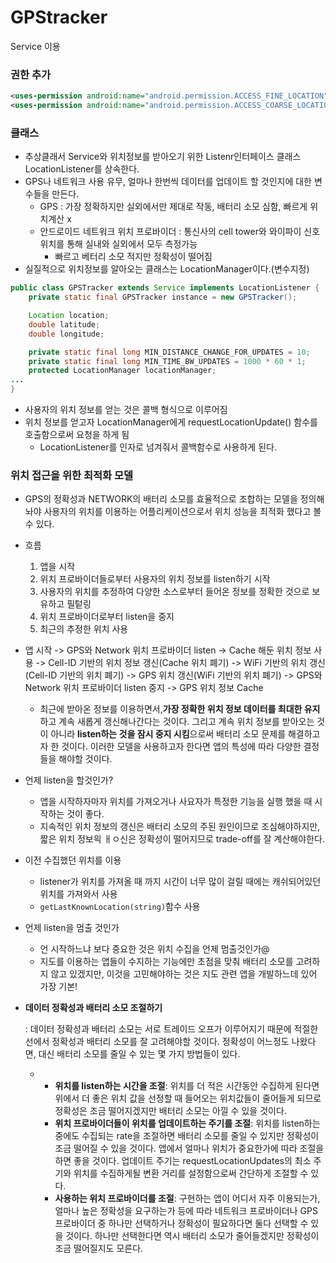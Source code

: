 # GPStracker

Service 이용



### 권한 추가

```xml
<uses-permission android:name="android.permission.ACCESS_FINE_LOCATION" />
<uses-permission android:name="android.permission.ACCESS_COARSE_LOCATION"/>
```



### 클래스 

- 추상클래서 Service와 위치정보를 받아오기 위한 Listenr인터페이스 클래스 LocationListener를 상속한다.
- GPS나 네트워크 사용 유무, 얼마나 한번씩 데이터를 업데이트 할 것인지에 대한 변수들을 만든다.
  - GPS :  가장 정확하지만 실외에서만 제대로 작동, 배터리 소모 심함, 빠르게 위치계산 x
  - 안드로이드 네트워크 위치 프로바이더 : 통신사의 cell tower와 와이파이 신호 위치를 통해 실내와 실외에서 모두 측정가능
    - 빠르고 베터리 소모 적지만 정확성이 떨어짐 
- 실질적으로 위치정보를 알아오는 클래스는 LocationManager이다.(변수지정)

```java
public class GPSTracker extends Service implements LocationListener {
    private static final GPSTracker instance = new GPSTracker();

    Location location;
    double latitude;
    double longitude;

    private static final long MIN_DISTANCE_CHANGE_FOR_UPDATES = 10;
    private static final long MIN_TIME_BW_UPDATES = 1000 * 60 * 1;
    protected LocationManager locationManager;
...
}

```

- 사용자의 위치 정보를 얻는 것은 콜백 형식으로 이루어짐
- 위치 정보를 얻고자 LocationManager에게 requestLocationUpdate() 함수를 호출함으로써 요청을 하게 됨
  - LocationListener를 인자로 넘겨줘서 콜백함수로 사용하게 된다.



### 위치 접근을 위한 최적화 모델

- GPS의 정확성과 NETWORK의 배터리 소모를 효율적으로 조합하는 모델을 정의해놔야 사용자의 위치를 이용하는 어플리케이션으로서 위치 성능을 최적화 했다고 볼 수 있다.

- 흐름

  1. 앱을 시작
  2. 위치 프로바이더들로부터 사용자의 위치 정보를 listen하기 시작
  3. 사용자의 위치를 추정하여 다양한 소스로부터 들어온 정보를 정확한 것으로 보유하고 필텉링
  4. 위치 프로바이더로부터 listen을 중지
  5. 최근의 추정한 위치 사용

- 앱 시작 -> GPS와 Network 위치 프로바이더 listen -> Cache 해둔 위치 정보 사용 -> Cell-ID 기반의 위치 정보 갱신(Cache 위치 폐기) -> WiFi 기반의 위치 갱신(Cell-ID 기반의 위치 폐기) -> GPS 위치 갱신(WiFi 기반의 위치 폐기) -> GPS와 Network 위치 프로바이더 listen 중지 -> GPS 위치 정보 Cache

  - 최근에 받아온 정보를 이용하면서,**가장 정확한 위치 정보 데이터를 최대한 유지**하고 계속 새롭게 갱신해나간다는 것이다. 그리고 계속 위치 정보를 받아오는 것이 아니라 **listen하는 것을 잠시 중지 시킴**으로써 배터리 소모 문제를 해결하고자 한 것이다. 이러한 모델을 사용하고자 한다면 앱의 특성에 따라 다양한 결정들을 해야할 것이다.

- 언제 listen을 할것인가?

  - 앱을 시작하자마자 위치를 가져오거나 사요자가 특정한 기능을 실행 했을 때 시작하는 것이 좋다.
  - 지속적인 위치 정보의 갱신은 배터리 소모의 주된 원인이므로 조심해야하지만, 짧은 위치 정보읙 ㅐㅇ신은 정확성이 떨어지므로 trade-off를 잘 계산해야한다.

- 이전 수집했던 위치를 이용

  - listener가 위치를 가져올 때 까지 시간이 너무 많이 걸릴 때에는 캐쉬되어있던 위치를 가져와서 사용
  - `getLastKnownLocation(string)`함수 사용

- 언제 listen을 멈출 것인가

  - 언 시작하느냐 보다 중요한 것은 위치 수집을 언제 멈출것인가@
  - 지도를 이용하는 앱들이 수지하는 기능에만 초점을 맞춰 배터리 소모를 고려하지 않고 있겠지만, 이것을 고민해야하는 것은 지도 관련 앱을 개발하느데 있어 가장 기본!

- **데이터 정확성과 배터리 소모 조절하기**

  : 데이터 정확성과 배터리 소모는 서로 트레이드 오프가 이루어지기 때문에 적절한 선에서 정확성과 배터리 소모를 잘 고려해야할 것이다. 정확성이 어느정도 나왔다면, 대신 배터리 소모를 줄일 수 있는 몇 가지 방법들이 있다.

  - - **위치를 listen하는 시간을 조절**: 위치를 더 적은 시간동안 수집하게 된다면 위에서 더 좋은 위치 값을 선정할 때 들어오는 위치값들이 줄어들게 되므로 정확성은 조금 떨어지겠지만 배터리 소모는 아낄 수 있을 것이다.
    - **위치 프로바이더들이 위치를 업데이트하는 주기를 조절**: 위치를 listen하는 중에도 수집되는 rate을 조절하면 배터리 소모를 줄일 수 있지만 정확성이 조금 떨어질 수 있을 것이다. 앱에서 얼마나 위치가 중요한가에 따라 조절을 하면 좋을 것이다. 업데이트 주기는 requestLocationUpdates의 최소 주기와 위치를 수집하게될 변환 거리를 설정함으로써 간단하게 조절할 수 있다.
    - **사용하는 위치 프로바이더를 조절**: 구현하는 앱이 어디서 자주 이용되는가, 얼마나 높은 정확성을 요구하는가 등에 따라 네트워크 프로바이더나 GPS 프로바이더 중 하나만 선택하거나 정확성이 필요하다면 둘다 선택할 수 있을 것이다. 하나만 선택한다면 역시 배터리 소모가 줄어들겠지만 정확성이 조금 떨어질지도 모른다.



